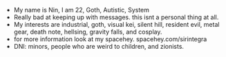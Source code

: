 - My name is Nin, I am 22, Goth, Autistic, System
- Really bad at keeping up with messages. this isnt a personal thing at all.
- My interests are industrial, goth, visual kei, silent hill, resident evil, metal gear, death note, hellsing, gravity falls, and cosplay.
- for more information look at my spacehey. spacehey.com/sirintegra
- DNI: minors, people who are weird to children, and zionists.
  

<!---
industrialgoth/industrialgoth is a ✨ special ✨ repository because its `README.md` (this file) appears on your GitHub profile.
You can click the Preview link to take a look at your changes.
--->
